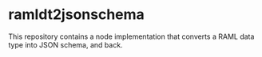 # ramldt2jsonschema
This repository contains a node implementation that converts a RAML data type into JSON schema, and back.
